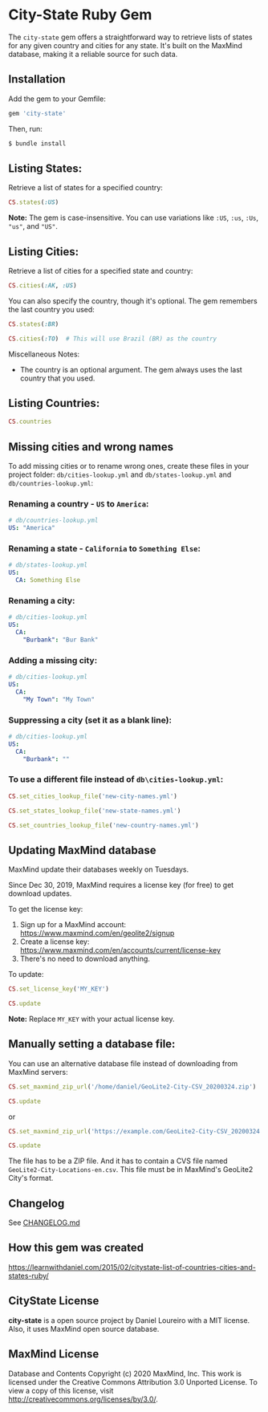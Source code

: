 # City-State Ruby Gem

The `city-state` gem offers a straightforward way to retrieve lists of states for any given country and cities for any state. It's built on the MaxMind database, making it a reliable source for such data.

## Installation

Add the gem to your Gemfile:

```ruby
gem 'city-state'
```

Then, run:

```bash
$ bundle install
```

## Listing States:

Retrieve a list of states for a specified country:

```ruby
CS.states(:US)
```
**Note:** The gem is case-insensitive. You can use variations like `:US`, `:us`, `:Us`, `"us"`, and `"US"`.

## Listing Cities:

Retrieve a list of cities for a specified state and country:

```ruby
CS.cities(:AK, :US)
```

You can also specify the country, though it's optional. The gem remembers the last country you used:

```ruby
CS.states(:BR)

CS.cities(:TO)  # This will use Brazil (BR) as the country
```

Miscellaneous Notes:
- The country is an optional argument. The gem always uses the last country that you used.

## Listing Countries:

```ruby
CS.countries
```

## Missing cities and wrong names
To add missing cities or to rename wrong ones, create these files in your project folder:
`db/cities-lookup.yml` and `db/states-lookup.yml` and `db/countries-lookup.yml`:

### Renaming a country - `US` to `America`:

```yaml
# db/countries-lookup.yml
US: "America"
```

### Renaming a state - `California` to `Something Else`:

```yaml
# db/states-lookup.yml
US:
  CA: Something Else
```

### Renaming a city:

```yaml
# db/cities-lookup.yml
US:
  CA:
    "Burbank": "Bur Bank"
```

### Adding a missing city:

```yaml
# db/cities-lookup.yml
US:
  CA:
    "My Town": "My Town"
```

### Suppressing a city (set it as a blank line):
```yaml
# db/cities-lookup.yml
US:
  CA:
    "Burbank": ""
```

### To use a different file instead of `db\cities-lookup.yml`:

```ruby
CS.set_cities_lookup_file('new-city-names.yml')

CS.set_states_lookup_file('new-state-names.yml')

CS.set_countries_lookup_file('new-country-names.yml')
```

## Updating MaxMind database
MaxMind update their databases weekly on Tuesdays.

Since Dec 30, 2019, MaxMind requires a license key (for free) to get download updates.

To get the license key:
1. Sign up for a MaxMind account: https://www.maxmind.com/en/geolite2/signup
2. Create a license key: https://www.maxmind.com/en/accounts/current/license-key
3. There's no need to download anything.

To update:

```ruby
CS.set_license_key('MY_KEY')

CS.update
```
**Note:** Replace `MY_KEY` with your actual license key.

## Manually setting a database file:

You can use an alternative database file instead of downloading from MaxMind servers:

```ruby
CS.set_maxmind_zip_url('/home/daniel/GeoLite2-City-CSV_20200324.zip')

CS.update
```

or

```ruby
CS.set_maxmind_zip_url('https://example.com/GeoLite2-City-CSV_20200324.zip')

CS.update
```

The file has to be a ZIP file. And it has to contain a CVS file named `GeoLite2-City-Locations-en.csv`. This file must be in MaxMind's GeoLite2 City's format.

## Changelog
See [CHANGELOG.md](CHANGELOG.md)

## How this gem was created
https://learnwithdaniel.com/2015/02/citystate-list-of-countries-cities-and-states-ruby/

## CityState License
**city-state** is a open source project by Daniel Loureiro with a MIT license. Also, it uses MaxMind open source database.

## MaxMind License
Database and Contents Copyright (c) 2020 MaxMind, Inc.
This work is licensed under the Creative Commons Attribution 3.0 Unported License. To view a copy of this license, visit http://creativecommons.org/licenses/by/3.0/.
